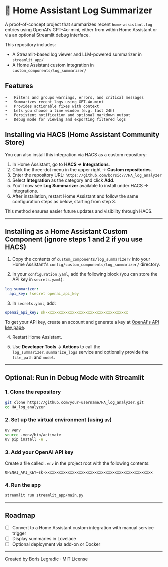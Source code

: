 # 🧠 Home Assistant Log Summarizer

A proof-of-concept project that summarizes recent `home-assistant.log` entries using OpenAI’s GPT-4o-mini, either from within Home Assistant or via an optional Streamlit debug interface.

This repository includes:
- A Streamlit-based log viewer and LLM-powered summarizer in `streamlit_app/`
- A Home Assistant custom integration in `custom_components/log_summarizer/`

## Features

	•	Filters and groups warnings, errors, and critical messages
	•	Summarizes recent logs using GPT-4o-mini
	•	Provides actionable fixes with context
	•	Lets you choose a time window (e.g. last 24h)
	•	Persistent notification and optional markdown output
	•	Debug mode for viewing and exporting filtered logs



## Installing via HACS (Home Assistant Community Store)

You can also install this integration via HACS as a custom repository:

1. In Home Assistant, go to **HACS → Integrations**.
2. Click the three-dot menu in the upper right → **Custom repositories**.
3. Enter the repository URL: `https://github.com/borsic77/HA_log_analyzer`
4. Select **Integration** as the category and click **Add**.
5. You’ll now see **Log Summarizer** available to install under HACS → Integrations.
6. After installation, restart Home Assistant and follow the same configuration steps as below, starting from step 3.

This method ensures easier future updates and visibility through HACS.

---

## Installing as a Home Assistant Custom Component (ignore steps 1 and 2 if you use HACS)

1. Copy the contents of `custom_components/log_summarizer/` into your Home Assistant's `config/custom_components/log_summarizer/` directory.

2. In your `configuration.yaml`, add the following block (you can store the API key in `secrets.yaml`):

```yaml
log_summarizer:
  api_key: !secret openai_api_key
```

3. In `secrets.yaml`, add:

```yaml
openai_api_key: sk-xxxxxxxxxxxxxxxxxxxxxxxxxxxxxxxxxxxx
```

To get your API key, create an account and generate a key at [OpenAI's API key page](https://platform.openai.com/account/api-keys).

4. Restart Home Assistant.

5. Use **Developer Tools → Actions** to call the `log_summarizer.summarize_logs` service and optionally provide the `file_path` and `model`.

---

## Optional: Run in Debug Mode with Streamlit

### 1. Clone the repository

```bash
git clone https://github.com/your-username/HA_log_analyzer.git
cd HA_log_analyzer
```

### 2. Set up the virtual environment (using `uv`)

```bash
uv venv
source .venv/bin/activate
uv pip install -e .
```

### 3. Add your OpenAI API key

Create a file called `.env` in the project root with the following contents:

```env
OPENAI_API_KEY=sk-xxxxxxxxxxxxxxxxxxxxxxxxxxxxxxxxxxxxxxxxxxxxxxxx
```

### 4. Run the app

```bash
streamlit run streamlit_app/main.py
```

---

## Roadmap

- [ ] Convert to a Home Assistant custom integration with manual service trigger
- [ ] Display summaries in Lovelace
- [ ] Optional deployment via add-on or Docker

---

Created by Boris Legradic · MIT License
